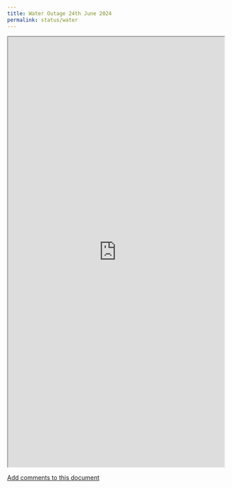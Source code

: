```yaml
---
title: Water Outage 24th June 2024
permalink: status/water
---
```


<iframe style="width: 100%; height: 1000px" src="https://docs.google.com/document/d/e/2PACX-1vTB-j35-DRKtQtqoXNwLilPDmTz1KGgNigVmewDEfdvvSK_iyq5Rco2b5z7wjoXF0Q-uQ0hRMxRA0I-/pub?embedded=true"></iframe>

<a href="https://docs.google.com/document/d/10DNSgBIjBQ3BSXVsesfR4t5C1kxVQ_tl0Ua9QsKT5JY/edit?usp=sharing" target="_BLANK">Add comments to this document</a>
